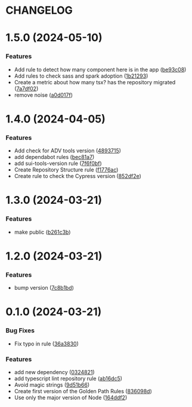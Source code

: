 # CHANGELOG

# 1.5.0 (2024-05-10)


### Features

* Add rule to detect how many component here is in the app ([be93c08](https://github.com/SUI-Components/sui/commit/be93c08efee5fb45a56209fbc0d8b2bfbf7667af))
* Add rules to check sass and spark adoption ([1b21293](https://github.com/SUI-Components/sui/commit/1b212939a290d9453d7548d25ca007fec4b25327))
* Create a metric about how many tsx? has the repository migrated ([7a7df02](https://github.com/SUI-Components/sui/commit/7a7df02d5bece3d03cdcfc83e8e478560056e79b))
* remove noise ([a0d017f](https://github.com/SUI-Components/sui/commit/a0d017fe4d11b27a2de8e15a2a5d11af151f3556))



# 1.4.0 (2024-04-05)


### Features

* Add check for ADV tools version ([4893715](https://github.com/SUI-Components/sui/commit/48937153d2a043df94d362eb49b06bfa2bcd3448))
* add dependabot rules ([bec81a7](https://github.com/SUI-Components/sui/commit/bec81a76ee1438c521687c84ec1ed75ba0c5d807))
* add sui-tools-version rule ([7f6f0bf](https://github.com/SUI-Components/sui/commit/7f6f0bf0a7d8ce70e0b936fd1afe524f15ba84a6))
* Create Repository Structure rule ([f1776ac](https://github.com/SUI-Components/sui/commit/f1776ac105a423d3dc774ffcd869b3bae41d8fbb))
* Create rule to check the Cypress version ([852df2e](https://github.com/SUI-Components/sui/commit/852df2e4c83039a1acae7a39433f1f8b90afa206))



# 1.3.0 (2024-03-21)


### Features

* make public ([b261c3b](https://github.com/SUI-Components/sui/commit/b261c3bb2f24601924757cc594a23bea5cee074a))



# 1.2.0 (2024-03-21)


### Features

* bump version ([7c8b1bd](https://github.com/SUI-Components/sui/commit/7c8b1bd740eb99e3ef1530ca17e7ea77e3749063))



# 0.1.0 (2024-03-21)


### Bug Fixes

* Fix typo in rule ([36a3830](https://github.com/SUI-Components/sui/commit/36a3830f0d0056d0dbc01dbd526ce8261fdb723d))


### Features

* add new dependency ([0324821](https://github.com/SUI-Components/sui/commit/0324821fc9dc0d57dbdc78db86d587439650f85e))
* add typescript lint repository rule ([ab16dc5](https://github.com/SUI-Components/sui/commit/ab16dc574dd55c05ba032fd6db2b2b327cb00767))
* Avoid magic strings ([9d51b66](https://github.com/SUI-Components/sui/commit/9d51b66cf99ecbfefa8861920a3ec23a0446cb22))
* Create first version of the Golden Path Rules ([836098d](https://github.com/SUI-Components/sui/commit/836098d30de4fe2f5420530bd10902d2d2d278cb))
* Use only the major version of Node ([164ddf2](https://github.com/SUI-Components/sui/commit/164ddf24f3bf05010c8f125f2e97f25031667a6f))